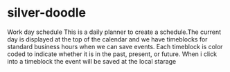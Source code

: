# silver-doodle
Work day schedule
This is  a daily planner to create a schedule.The current day is displayed at the top of the calendar and we have timeblocks for standard business hours when we can save events. Each timeblock is color coded to indicate whether it is in the past, present, or future. When i click into a timeblock the event will be saved at the local starage
